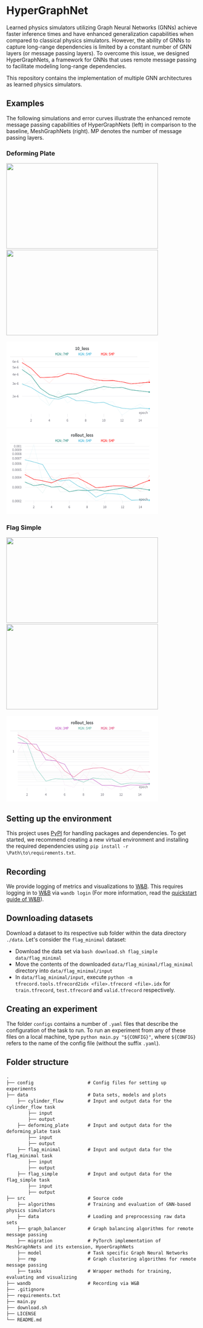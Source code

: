 # HyperGraphNet
Learned physics simulators utilizing Graph Neural Networks (GNNs) achieve faster inference times and have enhanced generalization capabilities when compared to classical physics simulators. However, the ability of GNNs to capture long-range dependencies is limited by a constant number of GNN layers (or message passing layers). To overcome this issue, we designed HyperGraphNets, a framework for GNNs that uses remote message passing to facilitate modeling long-range dependencies.

This repository contains the implementation of multiple GNN architectures as learned physics simulators.

## Examples
The following simulations and error curves illustrate the enhanced remote message passing capabilities of HyperGraphNets (left) in comparison to the baseline, MeshGraphNets (right). MP denotes the number of message passing layers.

### Deforming Plate
<p float="middle">
<img src="https://github.com/CemOezcan/hyper-graph-nets/blob/demo/demo/plate_hgn.gif" width="400" height="225" />
<img src="https://github.com/CemOezcan/hyper-graph-nets/blob/demo/demo/pate_base.gif" width="400" height="225" />
</p>

<p float="middle">
<img src="https://github.com/CemOezcan/hyper-graph-nets/blob/demo/demo/plate_10.png" width="400" height="225" />
<img src="https://github.com/CemOezcan/hyper-graph-nets/blob/demo/demo/plate_rollout.png" width="400" height="225" />
</p>


### Flag Simple
<p float="middle">
<img src="https://github.com/CemOezcan/hyper-graph-nets/blob/demo/demo/flag_spectral.gif" width="400" height="225" />
<img src="https://github.com/CemOezcan/hyper-graph-nets/blob/demo/demo/flag_base.gif" width="400" height="225" />
</p>
<img src="https://github.com/CemOezcan/hyper-graph-nets/blob/demo/demo/flag_rollout.png" width="400" height="225" />


## Setting up the environment
This project uses [PyPI](https://pypi.org/) for handling packages
and dependencies. To get started, we recommend creating a new virtual environment and installing the required 
dependencies using `pip install -r \Path\to\requirements.txt`. 

##  Recording
We provide logging of metrics and visualizations to [W&B](https://wandb.ai). 
This requires logging in to [W&B](https://wandb.ai) via `wandb login` 
(For more information, read the [quickstart guide of W&B](https://docs.wandb.ai/quickstart)).

## Downloading datasets
Download a dataset to its respective sub folder within the data directory `./data`. 
Let's consider the `flag_minimal` dataset: 
* Download the data set via `bash download.sh flag_simple data/flag_minimal`
* Move the contents of the downloaded `data/flag_minimal/flag_minimal` directory into `data/flag_minimal/input`
* In `data/flag_minimal/input`, execute `python -m tfrecord.tools.tfrecord2idx <file>.tfrecord <file>.idx` 
for `train.tfrecord`, `test.tfrecord` and `valid.tfrecord` respectively.

## Creating an experiment
The folder `configs` contains a number of `.yaml` files that describe the configuration of the task to run. 
To run an experiment from any of these files on a local machine, type
`python main.py "${CONFIG}"`, where `${CONFIG}` refers to the name of the config file (without the suffix `.yaml`).

## Folder structure
    .
    ├── config                    # Config files for setting up experiments
    ├── data                      # Data sets, models and plots
        ├── cylinder_flow         # Input and output data for the cylinder_flow task
            ├── input 
            ├── output 
        ├── deforming_plate       # Input and output data for the deforming_plate task
            ├── input 
            ├── output 
        ├── flag_minimal          # Input and output data for the flag_minimal task
            ├── input 
            ├── output 
        ├── flag_simple           # Input and output data for the flag_simple task
            ├── input 
            ├── output
    ├── src                       # Source code
        ├── algorithms            # Training and evaluation of GNN-based physics simulators
        ├── data                  # Loading and preprocessing raw data sets
        ├── graph_balancer        # Graph balancing algorithms for remote message passing
        ├── migration             # PyTorch implementation of MeshGraphNets and its extension, HyoerGraphNets
        ├── model                 # Task specific Graph Neural Networks
        ├── rmp                   # Graph clustering algorithms for remote message passing
        ├── tasks                 # Wrapper methods for training, evaluating and visualizing 
    ├── wandb                     # Recording via W&B
    ├── .gitignore                 
    ├── requirements.txt           
    ├── main.py
    ├── download.sh 
    ├── LICENSE
    └── README.md
